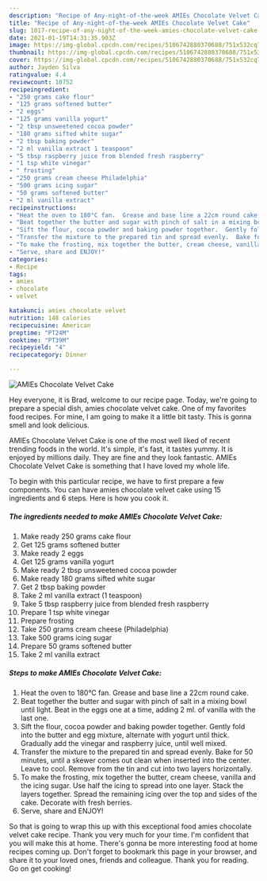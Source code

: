 ```yaml
---
description: "Recipe of Any-night-of-the-week AMIEs Chocolate Velvet Cake"
title: "Recipe of Any-night-of-the-week AMIEs Chocolate Velvet Cake"
slug: 1017-recipe-of-any-night-of-the-week-amies-chocolate-velvet-cake
date: 2021-01-19T14:31:35.903Z
image: https://img-global.cpcdn.com/recipes/5106742880370688/751x532cq70/amies-chocolate-velvet-cake-recipe-main-photo.jpg
thumbnail: https://img-global.cpcdn.com/recipes/5106742880370688/751x532cq70/amies-chocolate-velvet-cake-recipe-main-photo.jpg
cover: https://img-global.cpcdn.com/recipes/5106742880370688/751x532cq70/amies-chocolate-velvet-cake-recipe-main-photo.jpg
author: Jayden Silva
ratingvalue: 4.4
reviewcount: 10752
recipeingredient:
- "250 grams cake flour"
- "125 grams softened butter"
- "2 eggs"
- "125 grams vanilla yogurt"
- "2 tbsp unsweetened cocoa powder"
- "180 grams sifted white sugar"
- "2 tbsp baking powder"
- "2 ml vanilla extract 1 teaspoon"
- "5 tbsp raspberry juice from blended fresh raspberry"
- "1 tsp white vinegar"
- " frosting"
- "250 grams cream cheese Philadelphia"
- "500 grams icing sugar"
- "50 grams softened butter"
- "2 ml vanilla extract"
recipeinstructions:
- "Heat the oven to 180°C fan.  Grease and base line a 22cm round cake."
- "Beat together the butter and sugar with pinch of salt in a mixing bowl until light.  Beat in the eggs one at a time, adding 2 ml. of vanilla with the last one."
- "Sift the flour, cocoa powder and baking powder together.  Gently fold into the butter and egg mixture, alternate with yogurt until thick.  Gradually add the vinegar and raspberry juice, until well mixed."
- "Transfer the mixture to the prepared tin and spread evenly.  Bake for 50 minutes, until a skewer comes out clean when inserted into the center.  Leave to cool.  Remove from the tin and cut into two layers horizontally."
- "To make the frosting, mix together the butter, cream cheese, vanilla and the icing sugar.  Use half the icing to spread into one layer.  Stack the layers together.  Spread the remaining icing over the top and sides of the cake.  Decorate with fresh berries."
- "Serve, share and ENJOY!"
categories:
- Recipe
tags:
- amies
- chocolate
- velvet

katakunci: amies chocolate velvet 
nutrition: 148 calories
recipecuisine: American
preptime: "PT24M"
cooktime: "PT39M"
recipeyield: "4"
recipecategory: Dinner

---
```



![AMIEs Chocolate Velvet Cake](https://img-global.cpcdn.com/recipes/5106742880370688/751x532cq70/amies-chocolate-velvet-cake-recipe-main-photo.jpg)

Hey everyone, it is Brad, welcome to our recipe page. Today, we're going to prepare a special dish, amies chocolate velvet cake. One of my favorites food recipes. For mine, I am going to make it a little bit tasty. This is gonna smell and look delicious.

AMIEs Chocolate Velvet Cake is one of the most well liked of recent trending foods in the world. It's simple, it's fast, it tastes yummy. It is enjoyed by millions daily. They are fine and they look fantastic. AMIEs Chocolate Velvet Cake is something that I have loved my whole life.




To begin with this particular recipe, we have to first prepare a few components. You can have amies chocolate velvet cake using 15 ingredients and 6 steps. Here is how you cook it.

<!--inarticleads1-->

##### The ingredients needed to make AMIEs Chocolate Velvet Cake:

1. Make ready 250 grams cake flour
1. Get 125 grams softened butter
1. Make ready 2 eggs
1. Get 125 grams vanilla yogurt
1. Make ready 2 tbsp unsweetened cocoa powder
1. Make ready 180 grams sifted white sugar
1. Get 2 tbsp baking powder
1. Take 2 ml vanilla extract (1 teaspoon)
1. Take 5 tbsp raspberry juice from blended fresh raspberry
1. Prepare 1 tsp white vinegar
1. Prepare  frosting
1. Take 250 grams cream cheese (Philadelphia)
1. Take 500 grams icing sugar
1. Prepare 50 grams softened butter
1. Take 2 ml vanilla extract




<!--inarticleads2-->

##### Steps to make AMIEs Chocolate Velvet Cake:

1. Heat the oven to 180°C fan.  Grease and base line a 22cm round cake.
1. Beat together the butter and sugar with pinch of salt in a mixing bowl until light.  Beat in the eggs one at a time, adding 2 ml. of vanilla with the last one.
1. Sift the flour, cocoa powder and baking powder together.  Gently fold into the butter and egg mixture, alternate with yogurt until thick.  Gradually add the vinegar and raspberry juice, until well mixed.
1. Transfer the mixture to the prepared tin and spread evenly.  Bake for 50 minutes, until a skewer comes out clean when inserted into the center.  Leave to cool.  Remove from the tin and cut into two layers horizontally.
1. To make the frosting, mix together the butter, cream cheese, vanilla and the icing sugar.  Use half the icing to spread into one layer.  Stack the layers together.  Spread the remaining icing over the top and sides of the cake.  Decorate with fresh berries.
1. Serve, share and ENJOY!




So that is going to wrap this up with this exceptional food amies chocolate velvet cake recipe. Thank you very much for your time. I'm confident that you will make this at home. There's gonna be more interesting food at home recipes coming up. Don't forget to bookmark this page in your browser, and share it to your loved ones, friends and colleague. Thank you for reading. Go on get cooking!
